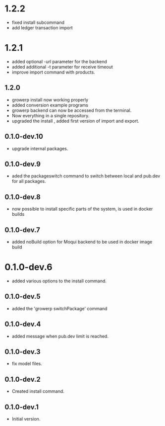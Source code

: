 # 1.2.2
* fixed install subcommand
* add ledger transaction import

# 1.2.1
* added optional -url parameter for the backend
* added additional -t parameter for receive timeout
* improve import command with products.

## 1.2.0
- growerp install now working properly
- added conversion example programs
- growerp backend can now be accessed from the terminal.
- Now everything in a single repository.
- upgraded the install , added first version of import and export.

## 0.1.0-dev.10

- upgrade internal packages.

## 0.1.0-dev.9

- aded the packageswitch command to switch between local and pub.dev for all packages.

## 0.1.0-dev.8

- now possible to install specific parts of the system, is used in docker builds

## 0.1.0-dev.7

- added noBuild option for Moqui backend to be used in docker image build

# 0.1.0-dev.6

- added various options to the install command.

## 0.1.0-dev.5

- added the 'growerp switchPackage' command

## 0.1.0-dev.4

- added message when pub.dev limit is reached.

## 0.1.0-dev.3

- fix model files.

## 0.1.0-dev.2

- Created install command.

## 0.1.0-dev.1

- Initial version.

